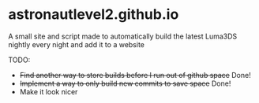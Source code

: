 # astronautlevel2.github.io
A small site and script made to automatically build the latest Luma3DS nightly every night and add it to a website

TODO:
 * ~~Find another way to store builds before I run out of github space~~ Done!
 * ~~Implement a way to only build new commits to save space~~ Done!
 * Make it look nicer
